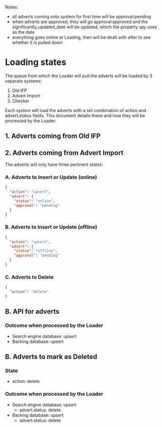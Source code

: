 Notes:

- all adverts coming onto system for first time will be approval:pending
- when adverts are approved, they will go approval:approved and the significantly_updated_date will be updated, which the property spy uses as the date
- everything goes online at Loading, then will be dealt with after to see whether it is pulled down

# Loading states

The queue from which the Loader will pull the adverts will be loaded by 3 separate systems:

1. Old IFP
2. Advert Import
3. Checker

Each system will load the adverts with a set combination of action and advert.status fields. This document details these and how they will be processed by the Loader.

## 1. Adverts coming from Old IFP

## 2. Adverts coming from Advert Import

The adverts will only have three pertinent states:

### A. Adverts to Insert or Update (online)

```json
{
  "action": "upsert",
  "advert": {
    "status": "online",
    "approval": "pending"
  }
}
```

### B. Adverts to Insert or Update (offline)

```json
{
  "action": "upsert",
  "advert": {
    "status": "offline",
    "approval": "pending"
  }
}
```

### C. Adverts to Delete

```json
{
  "action": "delete"
}
```

## B. API for adverts

### Outcome when processed by the Loader

- Search engine database: upsert
- Backing database: upsert

## B. Adverts to mark as Deleted

### State

- action: delete

### Outcome when processed by the Loader

- Search engine database: upsert
    - advert.status: delete
- Backing database: upsert
    - advert.status: delete
